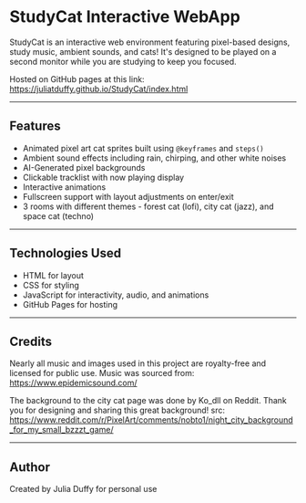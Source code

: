 # StudyCat Interactive WebApp

StudyCat is an interactive web environment featuring pixel-based designs, study music, ambient sounds, and cats! It's designed to be played on a second monitor while you are studying to keep you focused.

Hosted on GitHub pages at this link: https://juliatduffy.github.io/StudyCat/index.html 

---

## Features

- Animated pixel art cat sprites built using `@keyframes` and `steps()`
- Ambient sound effects including rain, chirping, and other white noises
- AI-Generated pixel backgrounds
- Clickable tracklist with now playing display
- Interactive animations
- Fullscreen support with layout adjustments on enter/exit
- 3 rooms with different themes - forest cat (lofi), city cat (jazz), and space cat (techno)

---

## Technologies Used

- HTML for  layout
- CSS for styling 
- JavaScript for interactivity, audio, and animations
- GitHub Pages for hosting

---

## Credits

Nearly all music and images used in this project are royalty-free and licensed for public use. Music was sourced from: https://www.epidemicsound.com/

The background to the city cat page was done by Ko_dll on Reddit. Thank you for designing and sharing this great background! src: https://www.reddit.com/r/PixelArt/comments/nobto1/night_city_background_for_my_small_bzzzt_game/

---

## Author

Created by Julia Duffy for personal use
